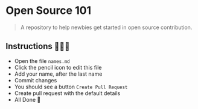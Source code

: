 # Open Source 101

> A repository to help newbies get started in open source contribution.

## Instructions 👨🏽‍🏫
- Open the file `names.md`
- Click the pencil icon  to edit this file
- Add your name, after the last name
- Commit changes
- You should see a button `Create Pull Request`
- Create pull request with the default details
- All Done 🎉
